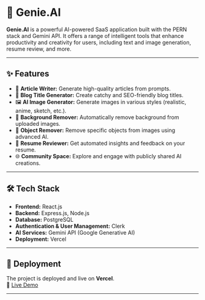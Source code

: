 # 🚀 Genie.AI

**Genie.AI** is a powerful AI-powered SaaS application built with the PERN stack and Gemini API. It offers a range of intelligent tools that enhance productivity and creativity for users, including text and image generation, resume review, and more.

---

## ✨ Features

- 📝 **Article Writer:** Generate high-quality articles from prompts.
- 📢 **Blog Title Generator:** Create catchy and SEO-friendly blog titles.
- 🖼️ **AI Image Generator:** Generate images in various styles (realistic, anime, sketch, etc.).
- 🧽 **Background Remover:** Automatically remove background from uploaded images.
- 🎯 **Object Remover:** Remove specific objects from images using advanced AI.
- 📄 **Resume Reviewer:** Get automated insights and feedback on your resume.
- 🌐 **Community Space:** Explore and engage with publicly shared AI creations.

---

## 🛠️ Tech Stack

- **Frontend:** React.js
- **Backend:** Express.js, Node.js
- **Database:** PostgreSQL
- **Authentication & User Management:** Clerk
- **AI Services:** Gemini API (Google Generative AI)
- **Deployment:** Vercel

---

## 🚀 Deployment

The project is deployed and live on **Vercel**.  
🔗 [Live Demo](https://genie-ai-client.vercel.app/)

---

